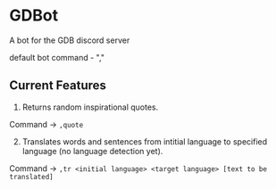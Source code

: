 # GDBot
A bot for the GDB discord server

default bot command - ","

## Current Features

1. Returns random inspirational quotes.

Command -> `,quote`
   
   

2. Translates words and sentences from intitial language to specified language (no language detection yet). 

Command -> `,tr <initial language> <target language> [text to be translated]`
   
